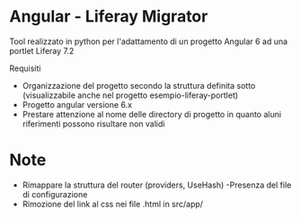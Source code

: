 # Angular - Liferay Migrator

Tool realizzato in python per l'adattamento di un progetto Angular 6 
ad una portlet Liferay 7.2

Requisiti
- Organizzazione del progetto secondo la struttura definita sotto (visualizzabile anche nel progetto esempio-liferay-portlet)
- Progetto angular versione 6.x
- Prestare attenzione al nome delle directory di progetto in quanto aluni riferimenti possono risultare non validi

# Note
- Rimappare la struttura del router (providers, UseHash)
-Presenza del file di configurazione
- Rimozione del link al css nei file .html in src/app/
